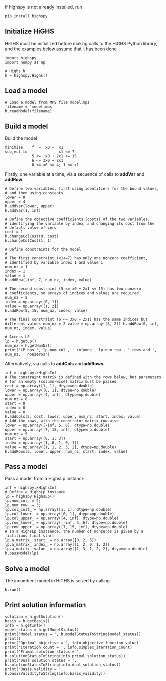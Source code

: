 
If highspy is not already installed, run

```
pip install highspy
```

## Initialize HiGHS

HiGHS must be initialized before making calls to the HiGHS Python
library, and the examples below assume that it has been done

```
import highspy
import numpy as np

# Highs h
h = highspy.Highs()
```

## Load a model

```
# Load a model from MPS file model.mps
filename = 'model.mps'
h.readModel(filename)
```

## Build a model

Build the model

```
minimize    f  =  x0 +  x1
subject to              x1 <= 7
            5 <=  x0 + 2x1 <= 15
            6 <= 3x0 + 2x1
            0 <= x0 <= 4; 1 <= x1
```

Firstly, one variable at a time, via a sequence of calls to __addVar__ and __addRow__.
```
# Define two variables, first using identifiers for the bound values,
# and then using constants
lower = 0
upper = 4
h.addVar(lower, upper)
h.addVar(1, inf)

# Define the objective coefficients (costs) of the two variables,
# identifying the variable by index, and changing its cost from the
# default value of zero
cost = 1
h.changeColCost(0, cost)
h.changeColCost(1, 1)

# Define constraints for the model
#
# The first constraint (x1<=7) has only one nonzero coefficient,
# identified by variable index 1 and value 1
num_nz = 1
index = 1
value = 1
h.addRow(-inf, 7, num_nz, index, value)

# The second constraint (5 <= x0 + 2x1 <= 15) has two nonzero
# coefficients, so arrays of indices and values are required
num_nz = 2
index = np.array([0, 1])
value = np.array([1, 2])
h.addRow(5, 15, num_nz, index, value)

# The final constraint (6 <= 3x0 + 2x1) has the same indices but
different values num_nz = 2 value = np.array([3, 2]) h.addRow(6, inf,
num_nz, index, value)

# Access LP 
lp = h.getLp()
num_nz = h.getNumNz()
print('LP has ', lp.num_col_, ' columns', lp.num_row_, ' rows and ', num_nz, ' nonzeros')

```
Alternatively, via calls to __addCols__ and __addRows__.

```
inf = highspy.kHighsInf
# The constraint matrix is defined with the rows below, but parameters
# for an empty (column-wise) matrix must be passed
cost = np.array([1, 1], dtype=np.double)
lower = np.array([0, 1], dtype=np.double)
upper = np.array([4, inf], dtype=np.double)
num_nz = 0
start = 0
index = 0
value = 0
h.addCols(2, cost, lower, upper, num_nz, start, index, value)
# Add the rows, with the constraint matrix row-wise
lower = np.array([-inf, 5, 6], dtype=np.double)
upper = np.array([7, 15, inf], dtype=np.double)
num_nz = 5
start = np.array([0, 1, 3])
index = np.array([1, 0, 1, 0, 1])
value = np.array([1, 1, 2, 3, 2], dtype=np.double)
h.addRows(3, lower, upper, num_nz, start, index, value)
```

## Pass a model

Pass a model from a HighsLp instance
```
inf = highspy.kHighsInf
# Define a HighsLp instance
lp = highspy.HighsLp()
lp.num_col_ = 2;
lp.num_row_ = 3;
lp.col_cost_ = np.array([1, 1], dtype=np.double)
lp.col_lower_ = np.array([0, 1], dtype=np.double)
lp.col_upper_ = np.array([4, inf], dtype=np.double)
lp.row_lower_ = np.array([-inf, 5, 6], dtype=np.double)
lp.row_upper_ = np.array([7, 15, inf], dtype=np.double)
# In a HighsLp instsance, the number of nonzeros is given by a fictitious final start
lp.a_matrix_.start_ = np.array([0, 2, 5])
lp.a_matrix_.index_ = np.array([1, 2, 0, 1, 2])
lp.a_matrix_.value_ = np.array([1, 3, 1, 2, 2], dtype=np.double)
h.passModel(lp)
```

## Solve a model

The incumbent model in HiGHS is solved by calling
```
h.run()
```

## Print solution information 
```
solution = h.getSolution()
basis = h.getBasis()
info = h.getInfo()
model_status = h.getModelStatus()
print('Model status = ', h.modelStatusToString(model_status))
print()
print('Optimal objective = ', info.objective_function_value)
print('Iteration count = ', info.simplex_iteration_count)
print('Primal solution status = ', h.solutionStatusToString(info.primal_solution_status))
print('Dual solution status = ', h.solutionStatusToString(info.dual_solution_status))
print('Basis validity = ', h.basisValidityToString(info.basis_validity))
```